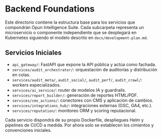 # Backend Foundations

Este directorio contiene la estructura base para los servicios que compondrán Opun Intelligence Suite. Cada subcarpeta representa un microservicio o componente independiente que se desplegará en Kubernetes siguiendo el modelo descrito en `docs/development-plan.md`.

## Servicios Iniciales
- `api_gateway/`: FastAPI que expone la API pública y actúa como fachada.
- `services/audit_orchestrator/`: orquestación de auditorías y distribución en colas.
- `services/audit_meta/`, `audit_social/`, `audit_perf/`, `audit_crawl/`: workers especializados.
- `services/ai_service/`: router de modelos IA y guardrails.
- `services/report_builder/`: generación de reportes HTML/PDF.
- `services/cms_actions/`: conectores con CMS y aplicación de cambios.
- `services/integrations_hub/`: integraciones externas (GSC, GA4, etc.).
- `services/reputation/`: monitoreo ORM y scoring reputacional.

Cada servicio dispondrá de su propio Dockerfile, despliegues Helm y pipelines de CI/CD a medida. Por ahora solo se establecen los cimientos y convenciones iniciales.
